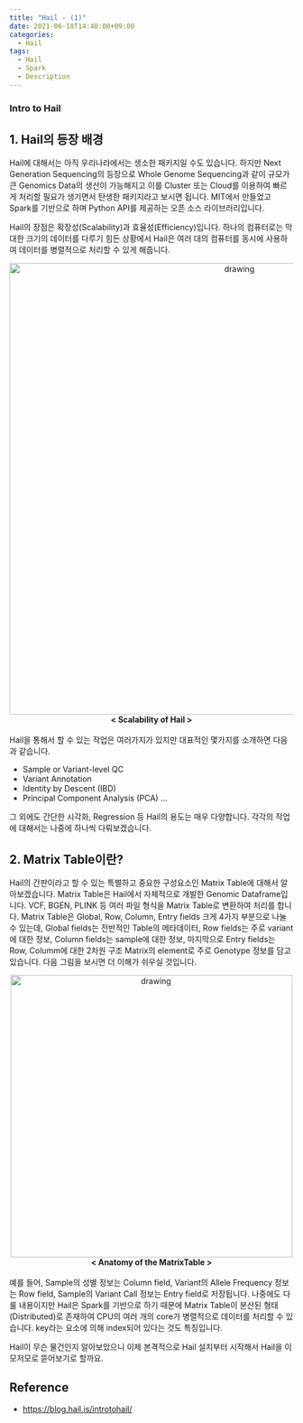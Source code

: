 ```yaml
---
title: "Hail - (1)"
date: 2021-06-18T14:40:00+09:00
categories:
  - Hail
tags:
  - Hail
  - Spark
  - Description
---
```

### Intro to Hail

## 1. Hail의 등장 배경

Hail에 대해서는 아직 우리나라에서는 생소한 패키지일 수도 있습니다. 하지만 Next Generation Sequencing의 등장으로 Whole Genome Sequencing과 같이 규모가 큰 Genomics Data의 생산이 가능해지고 이를 Cluster 또는 Cloud를 이용하여 빠르게 처리할 필요가 생기면서 탄생한 패키지라고 보시면 됩니다. MIT에서 만들었고 Spark를 기반으로 하며 Python API를 제공하는 오픈 소스 라이브러리입니다.

Hail의 장점은 확장성(Scalability)과 효율성(Efficiency)입니다. 하나의 컴퓨터로는 막대한 크기의 데이터를 다루기 힘든 상황에서 Hail은 여러 대의 컴퓨터를 동시에 사용하여 데이터를 병렬적으로 처리할 수 있게 해줍니다.

<center>
  <img src="https://blog.hail.is/content/images/2020/04/image-11.png" alt="drawing" width="800"/>
  <br>
  <b>
    < Scalability of Hail >
  </b>
</center>
<br>
Hail을 통해서 할 수 있는 작업은 여러가지가 있지만 대표적인 몇가지를 소개하면 다음과 같습니다.

- Sample or Variant-level QC
- Variant Annotation
- Identity by Descent (IBD)
- Principal Component Analysis (PCA) ...
  
그 외에도 간단한 시각화, Regression 등 Hail의 용도는 매우 다양합니다. 각각의 작업에 대해서는 나중에 하나씩 다뤄보겠습니다.

  
## 2. Matrix Table이란?

Hail의 간판이라고 할 수 있는 특별하고 중요한 구성요소인 Matrix Table에 대해서 알아보겠습니다. Matrix Table은 Hail에서 자체적으로 개발한 Genomic Dataframe입니다. VCF, BGEN, PLINK 등 여러 파일 형식을 Matrix Table로 변환하여 처리를 합니다. Matrix Table은 Global, Row, Column, Entry fields 크게 4가지 부분으로 나눌 수 있는데, Global fields는 전반적인 Table의 메타데이터, Row fields는 주로 variant에 대한 정보, Column fields는 sample에 대한 정보, 마지막으로 Entry fields는 Row, Columm에 대한 2차원 구조 Matrix의 element로 주로 Genotype 정보를 담고 있습니다. 다음 그림을 보시면 더 이해가 쉬우실 것입니다.

<center>
  <img src="https://blog.hail.is/content/images/2020/04/image-18.png" alt="drawing" width="500"/>
  <br>
  <b>
    < Anatomy of the MatrixTable >
  </b>
</center>
<br>
예를 들어, Sample의 성별 정보는 Column field, Variant의 Allele Frequency 정보는 Row field, Sample의 Variant Call 정보는 Entry field로 저장됩니다. 나중에도 다룰 내용이지만 Hail은 Spark를 기반으로 하기 때문에 Matrix Table이 분산된 형태(Distributed)로 존재하여 CPU의 여러 개의 core가 병렬적으로 데이터를 처리할 수 있습니다. key라는 요소에 의해 index되어 있다는 것도 특징입니다.
<br>

Hail이 무슨 물건인지 알아보았으니 이제 본격적으로 Hail 설치부터 시작해서 Hail을 이모저모로 뜯어보기로 할까요.
<br>

Reference
---
- https://blog.hail.is/introtohail/